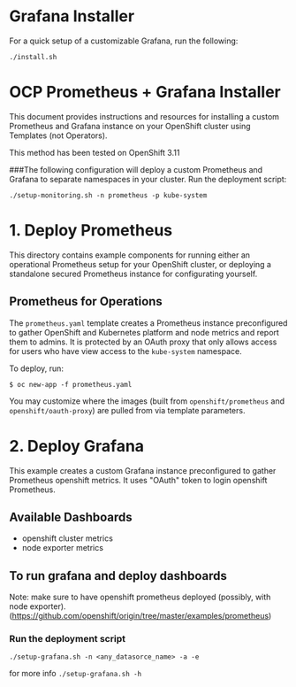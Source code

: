 # Grafana Installer

For a quick setup of a customizable Grafana, run the following:
```
./install.sh
```


# OCP Prometheus + Grafana Installer

This document provides instructions and resources for installing a custom Prometheus and Grafana instance on your OpenShift cluster using Templates (not Operators).

This method has been tested on OpenShift 3.11

###The following configuration will deploy a custom Prometheus and Grafana to separate namespaces in your cluster. Run the deployment script:
```
./setup-monitoring.sh -n prometheus -p kube-system
```


# 1. Deploy Prometheus

This directory contains example components for running either an operational Prometheus setup for your OpenShift cluster, or deploying a standalone secured Prometheus instance for configurating yourself.

## Prometheus for Operations

The `prometheus.yaml` template creates a Prometheus instance preconfigured to gather OpenShift and Kubernetes platform and node metrics and report them to admins. It is protected by an OAuth proxy that only allows access for users who have view access to the `kube-system` namespace.

To deploy, run:

```
$ oc new-app -f prometheus.yaml
```

You may customize where the images (built from `openshift/prometheus` and `openshift/oauth-proxy`) are pulled from via template parameters.

# 2. Deploy Grafana

This example creates a custom Grafana instance preconfigured to gather Prometheus openshift metrics.
It uses "OAuth" token to login openshift Prometheus.

## Available Dashboards
- openshift cluster metrics
- node exporter metrics

## To run grafana and deploy dashboards
Note: make sure to have openshift prometheus deployed (possibly, with node exporter).
(https://github.com/openshift/origin/tree/master/examples/prometheus)

### Run the deployment script
``` 
./setup-grafana.sh -n <any_datasorce_name> -a -e
```
for more info ```./setup-grafana.sh -h```

